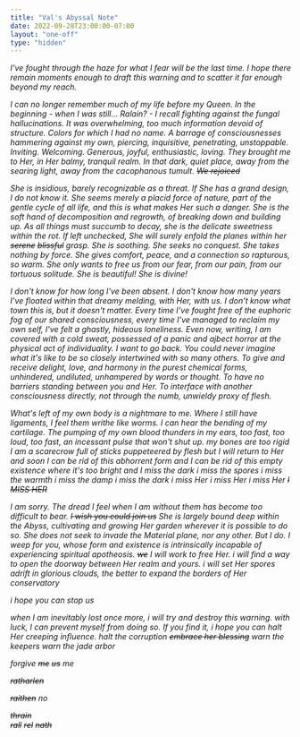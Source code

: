 ```yaml
---
title: "Val's Abyssal Note"
date: 2022-09-28T23:00:00-07:00
layout: "one-off"
type: "hidden"
---
```


_I've fought through the haze for what I fear will be the last time. I hope there remain moments enough to draft this warning and to scatter it far enough beyond my reach._

_I can no longer remember much of my life before my Queen. In the beginning - when I was still... Ralain? - I recall fighting against the fungal hallucinations. It was overwhelming, too much information devoid of structure. Colors for which I had no name. A barrage of consciousnesses hammering against my own, piercing, inquisitive, penetrating, unstoppable. Inviting. Welcoming. Generous, joyful, enthusiastic, loving. They brought me to Her, in Her balmy, tranquil realm. In that dark, quiet place, away from the searing light, away from the cacophanous tumult. ~~We rejoiced~~_

_She is insidious, barely recognizable as a threat. If She has a grand design, I do not know it. She seems merely a placid force of nature, part of the gentle cycle of all life, and this is what makes Her such a danger. She is the soft hand of decomposition and regrowth, of breaking down and building up. As all things must succumb to decay, she is the delicate sweetness within the rot. If left unchecked, She will surely enfold the planes within her ~~serene~~ ~~blissful~~ grasp. She is soothing. She seeks no conquest. She takes nothing by force. She gives comfort, peace, and a connection so rapturous, so warm. She only wants to free us from our fear, from our pain, from our tortuous solitude. She is beautiful! She is divine!_

_I don't know for how long I've been absent. I don't know how many years I've floated within that dreamy melding, with Her, with us. I don't know what town this is, but it doesn't matter. Every time I've fought free of the euphoric fog of our shared consciousness, every time I've managed to reclaim my own self, I've felt a ghastly, hideous loneliness. Even now, writing, I am covered with a cold sweat, possessed of a panic and ajbect horror at the physical act of individuality. I want to go back. You could never imagine what it's like to be so closely intertwined with so many others. To give and receive delight, love, and harmony in the purest chemical forms, unhindered, undiluted, unhampered by words or thought. To have no barriers standing between you and Her. To interface with another consciousness directly, not through the numb, unwieldy proxy of flesh._

_What's left of my own body is a nightmare to me. Where I still have ligaments, I feel them writhe like worms. I can hear the bending of my cartilage. The pumping of my own blood thunders in my ears, too fast, too loud, too fast, an incessant pulse that won't shut up. my bones are too rigid I am a scarecrow full of sticks puppeteered by flesh but I will return to Her and soon I can be rid of this abhorrent form and I can be rid of this empty existence where it's too bright and I miss the dark i miss the spores i miss the warmth i miss the damp i miss the dark i miss Her i miss Her i miss Her ~~I MISS HER~~_

_I am sorry. The dread I feel when I am without them has become too difficult to bear. ~~I wish you could join us~~ She is largely bound deep within the Abyss, cultivating and growing Her garden wherever it is possible to do so. She does not seek to invade the Material plane, nor any other. But I do. I weep for you, whose form and existence is intrinsically incapable of experiencing spiritual apotheosis. ~~we~~ I will work to free Her. i will find a way to open the doorway between Her realm and yours. i will set Her spores adrift in glorious clouds, the better to expand the borders of Her conservatory_

_i hope you can stop us_

_when I am inevitably lost once more, i will try and destroy this warning. with luck, I can prevent myself from doing so. If you find it, i hope you can halt Her creeping influence. halt the corruption ~~embrace her blessing~~ warn the keepers warn the jade arbor_

_forgive ~~me~~ ~~us~~ me_

_~~ratharlen~~_

_~~raithen~~ no_

_~~thrain~~_ \
_~~rall~~ ~~rel~~ ~~nath~~_
